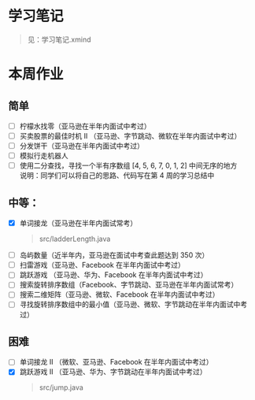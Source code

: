 # 学习笔记
> 见：学习笔记.xmind

# 本周作业
## 简单
- [ ] 柠檬水找零（亚马逊在半年内面试中考过）
- [ ] 买卖股票的最佳时机 II （亚马逊、字节跳动、微软在半年内面试中考过）
- [ ] 分发饼干（亚马逊在半年内面试中考过）
- [ ] 模拟行走机器人
- [ ] 使用二分查找，寻找一个半有序数组 [4, 5, 6, 7, 0, 1, 2] 中间无序的地方   
说明：同学们可以将自己的思路、代码写在第 4 周的学习总结中
## 中等：
- [X] 单词接龙（亚马逊在半年内面试常考）
    > src/ladderLength.java
- [ ] 岛屿数量（近半年内，亚马逊在面试中考查此题达到 350 次）
- [ ] 扫雷游戏（亚马逊、Facebook 在半年内面试中考过）
- [ ] 跳跃游戏 （亚马逊、华为、Facebook 在半年内面试中考过）
- [ ] 搜索旋转排序数组（Facebook、字节跳动、亚马逊在半年内面试常考）
- [ ] 搜索二维矩阵（亚马逊、微软、Facebook 在半年内面试中考过）
- [ ] 寻找旋转排序数组中的最小值（亚马逊、微软、字节跳动在半年内面试中考过）
## 困难
- [ ] 单词接龙 II （微软、亚马逊、Facebook 在半年内面试中考过）
- [X] 跳跃游戏 II （亚马逊、华为、字节跳动在半年内面试中考过）
    > src/jump.java

